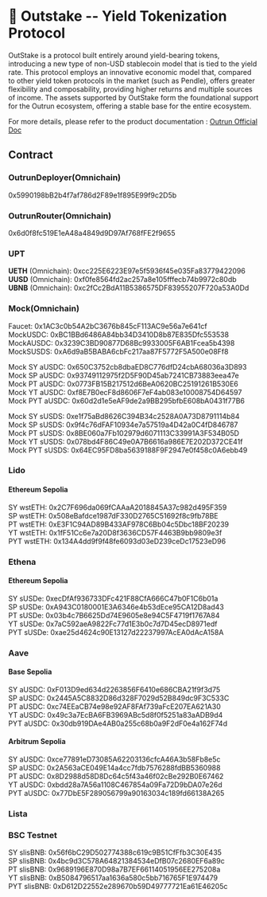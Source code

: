 # 🏦 Outstake -- Yield Tokenization Protocol

OutStake is a protocol built entirely around yield-bearing tokens, introducing a new type of non-USD stablecoin model that is tied to the yield rate. This protocol employs an innovative economic model that, compared to other yield token protocols in the market (such as Pendle), offers greater flexibility and composability, providing higher returns and multiple sources of income. The assets supported by OutStake form the foundational support for the Outrun ecosystem, offering a stable base for the entire ecosystem.

For more details, please refer to the product documentation : [Outrun Official Doc](https://outrun.gitbook.io/doc "Outrun Official Doc")

## Contract

### OutrunDeployer(Omnichain)

0x5990198bB2b4f7af786d2F89e1f895E99f9c2D5b

### OutrunRouter(Omnichain)

0x6d0f8fc519E1eA48a4849d9D97Af768fFE2f9655  

### UPT

**UETH** (Omnichain): 0xcc225E6223E97e5f5936f45e035Fa83779422096  
**UUSD** (Omnichain): 0xf0fe8564fd2ac257a8e105fffecb74b9972c80db  
**UBNB** (Omnichain): 0xc2fCc2BdA11B5386575DF83955207F720a53A0Dd  

### Mock(Omnichain)

Faucet: 0x1AC3c0b54A2bC3676b845cF113AC9e56a7e641cf  
MockUSDC: 0xBC1BBd6486A84bb34D3410D8b87E835Dfc553538  
MockAUSDC: 0x3239C3BD90877D68Bc9933005F6AB1Fcea5b4398  
MockSUSDS: 0xA6d9aB5BABA6cbFc217aa87F5772F5A500e08Ff8  

Mock SY aUSDC: 0x650C3752cb8dbaED8C776dfD24cbA68036a3D893  
Mock SP aUSDC: 0x93749112975f2D5F90D45ab7241CB73883eea47e  
Mock PT aUSDC: 0x0773FB15B217512d6BeA0620BC25191261B530E6  
Mock YT aUSDC: 0xf8E7B0ecF8d8606F7eF4ab083e10008754D64597  
Mock PYT aUSDC: 0x60d2d1e5eAF9de2a9BB295bfbE608bA0431f77B6  

Mock SY sUSDS: 0xe1f75aBd8626C394B34c2528A0A73D8791114b84  
Mock SP sUSDS: 0x9f4c76dFAF10934e7a57519a4D42a0C4fD846787  
Mock PT sUSDS: 0x8BE060a7Fb102979d6071113C33991A3F534B05D  
Mock YT sUSDS: 0x078bd4F86C49e0A7B6616a986E7E202D372CE41f  
Mock PYT sUSDS: 0x64EC95FD8ba5639188F9F2947e0f458c0A6ebb49  

### Lido

#### Ethereum Sepolia

SY wstETH: 0x2C7F696da069fCAAaA2018845A37c982d495F359  
SP wstETH: 0x508eBafdce1987dF330D2765C51692f8c9fb78BE  
PT wstETH: 0xE3F1C94AD89B433AF978C6Bb04c5Dbc18BF20239  
YT wstETH: 0x1fF51Cc6e7a20D8f3636CD57F4463B9bb9809e3f  
PYT wstETH: 0x134A4dd9f9f48fe6093d03eD239ceDc17523eD96

### Ethena

#### Ethereum Sepolia

SY sUSDe: 0xecDfAf936733DFc421F88CfA666C47b0F1C6b01a  
SP sUSDe: 0xA943C0180001E3A6346e4b53dEce95CA12D8ad43  
PT sUSDe: 0x03b4c7B6625Dd74E9605e8e94C5F4719f1767A84  
YT sUSDe: 0x7aC592aeA9822Fc77d1E3b0c7d7D45ecD8971edf  
PYT sUSDe: 0xae25d4624c90E13127d22237997AcEA0dAcA158A

### Aave

#### Base Sepolia

SY aUSDC: 0xF013D9ed634d2263856F6410e686CBA21f9f3d75  
SP aUSDC: 0x2445A5C8832D86d328F7029d52B849dc9F3C533C  
PT aUSDC: 0xc74EEaCB74e98e92AF8FAf739aFcE207EA621A30  
YT aUSDC: 0x49c3a7EcBA6FB3969ABc5d8f0f5251a83aADB9d4  
PYT aUSDC: 0x30db919DAe4AB0a255c68b0a9F2dF0e4a162F74d

#### Arbitrum Sepolia

SY aUSDC: 0xce77891eD73085A62203136cfcA46A3b58Fb8e5c  
SP aUSDC: 0x2A563aCE049E14a4cc7fdb7576288fdBB5360988  
PT aUSDC: 0x8D2988d58D8Dc64c5f43a46f02cBe292B0E67462  
YT aUSDC: 0xbdd28a7A56a1108C467854a09Fa72D9bDA07e26d  
PYT aUSDC: 0x77DbE5F289056799a90163034c189fd66138A265

### Lista

### BSC Testnet

SY slisBNB: 0x56f6bC29D502774388c619c9B51CfFfb3C30E435  
SP slisBNB: 0x4bc9d3C578A64821384534eDfB07c2680EF6a89c  
PT slisBNB: 0x9689196E870D98a7B7EF66114051956EE275208a  
YT slisBNB: 0xB5084796517aa1636a580c5bb716765F1E974479  
PYT slisBNB: 0xD612D22552e289670b59D49777721Ea61E46205c
